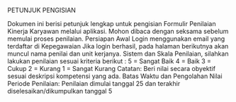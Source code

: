 PETUNJUK PENGISIAN

Dokumen ini berisi petunjuk lengkap untuk pengisian Formulir Penilaian Kinerja Karyawan melalui aplikasi. Mohon dibaca dengan seksama sebelum memulai proses penilaian.
Persiapan Awal
Login menggunakan email yang terdaftar di Kepegawaian
Jika login berhasil, pada halaman berikutnya akan muncul nama penilai dan unit kerjanya.
Sistem dan Skala Penilaian, silahkan lakukan penilaian sesuai kriteria berikut :
5 = Sangat Baik
4 = Baik
3 = Cukup 
2 = Kurang
1 = Sangat Kurang
Catatan: Beri nilai secara obyektif sesuai deskripsi kompetensi yang ada.
Batas Waktu dan Pengolahan Nilai
Periode Penilaian: Penilaian dimulai tanggal 25 dan terakhir diselesaikan/dikumpulkan tanggal 5
